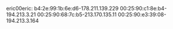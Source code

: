 eric00eric:
b4:2e:99:1b:6e:d6-178.211.139.229
00:25:90:c1:8e:b4-194.213.3.21
00:25:90:68:7c:b5-213.170.135.11
00:25:90:e3:39:08-194.213.3.164
